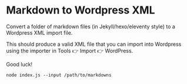 # Markdown to Wordpress XML

Convert a folder of markdown files (in Jekyll/hexo/eleventy style) to a
Wordpress XML import file.

This should produce a valid XML file that you can import into Wordpress using
the importer in Tools 👉 Import 👉 WordPress.

Good luck!

```
node index.js --input /path/to/markdowns
```
